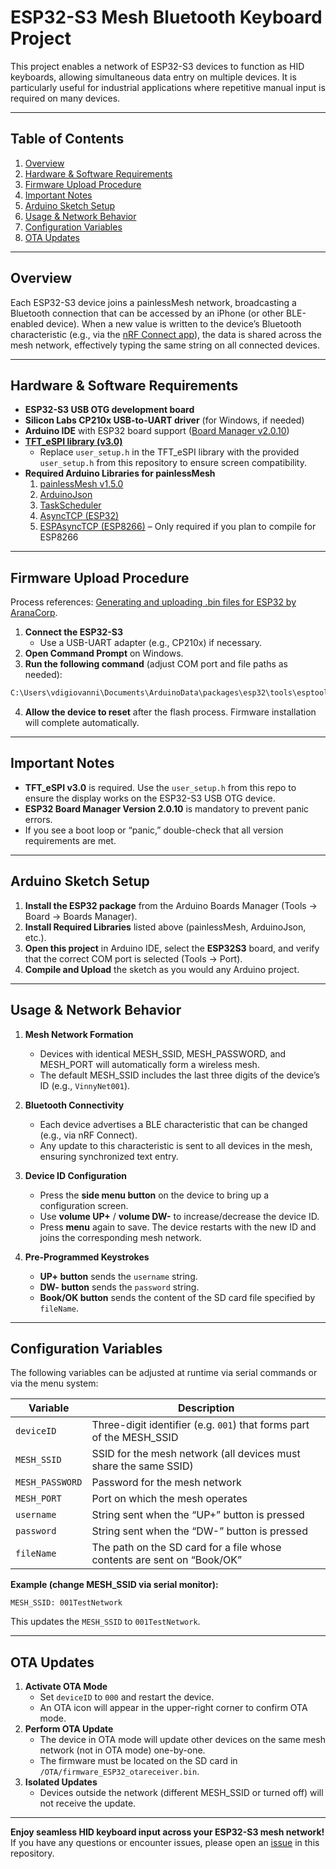 # ESP32-S3 Mesh Bluetooth Keyboard Project

This project enables a network of ESP32-S3 devices to function as HID keyboards, allowing simultaneous data entry on multiple devices. It is particularly useful for industrial applications where repetitive manual input is required on many devices.

---

## Table of Contents
1. [Overview](#overview)  
2. [Hardware & Software Requirements](#hardware--software-requirements)  
3. [Firmware Upload Procedure](#firmware-upload-procedure)  
4. [Important Notes](#important-notes)  
5. [Arduino Sketch Setup](#arduino-sketch-setup)  
6. [Usage & Network Behavior](#usage--network-behavior)  
7. [Configuration Variables](#configuration-variables)  
8. [OTA Updates](#ota-updates)  

---

## Overview
Each ESP32-S3 device joins a painlessMesh network, broadcasting a Bluetooth connection that can be accessed by an iPhone (or other BLE-enabled device). When a new value is written to the device’s Bluetooth characteristic (e.g., via the [nRF Connect app](https://www.nordicsemi.com/Products/Development-tools/nrf-connect-for-mobile)), the data is shared across the mesh network, effectively typing the same string on all connected devices.

---

## Hardware & Software Requirements
- **ESP32-S3 USB OTG development board**  
- **Silicon Labs CP210x USB-to-UART driver** (for Windows, if needed)  
- **Arduino IDE** with ESP32 board support ([Board Manager v2.0.10](https://github.com/espressif/arduino-esp32))  
- **[TFT_eSPI library (v3.0)](https://github.com/Bodmer/TFT_eSPI)**
  - Replace `user_setup.h` in the TFT_eSPI library with the provided `user_setup.h` from this repository to ensure screen compatibility.  
- **Required Arduino Libraries for painlessMesh**  
  1. [painlessMesh v1.5.0](https://github.com/gmag11/painlessMesh)  
  2. [ArduinoJson](https://arduinojson.org/)  
  3. [TaskScheduler](https://github.com/arkhipenko/TaskScheduler)  
  4. [AsyncTCP (ESP32)](https://github.com/me-no-dev/AsyncTCP)  
  5. [ESPAsyncTCP (ESP8266)](https://github.com/me-no-dev/ESPAsyncTCP) – Only required if you plan to compile for ESP8266  

---

## Firmware Upload Procedure
Process references: [Generating and uploading .bin files for ESP32 by AranaCorp](https://www.aranacorp.com/en/generating-and-uploading-bin-files-for-esp32/).

1. **Connect the ESP32-S3**  
   - Use a USB-UART adapter (e.g., CP210x) if necessary.  
2. **Open Command Prompt** on Windows.  
3. **Run the following command** (adjust COM port and file paths as needed):

```bash
C:\Users\vdigiovanni\Documents\ArduinoData\packages\esp32\tools\esptool_py\4.5.1/esptool.exe --chip esp32s3 --port COM9 --baud 921600 --before default_reset --after      hard_reset write_flash -e -z --flash_mode dio --flash_freq 80m --flash_size 8MB 0x0   C:\Users\VDIGIO~1\AppData\Local\Temp\arduino_build_240785/esp32_with_menu_BLUETOOTHV6.ino.bootloader.bin 0x8000 C:\Users\VDIGIO~1\AppData\Local\Temp\arduino_build_240785/esp32_with_menu_BLUETOOTHV6.ino.partitions.bin 0xe000 C:\Users\vdigiovanni\Documents\ArduinoData\packages\esp32\hardware\esp32\2.0.10/tools/partitions/boot_app0.bin 0x10000 C:\Users\VDIGIO~1\AppData\Local\Temp\arduino_build_240785/esp32_with_menu_BLUETOOTHV6.ino.bin
```

4. **Allow the device to reset** after the flash process. Firmware installation will complete automatically.

---

## Important Notes
- **TFT_eSPI v3.0** is required. Use the `user_setup.h` from this repo to ensure the display works on the ESP32-S3 USB OTG device.  
- **ESP32 Board Manager Version 2.0.10** is mandatory to prevent panic errors.  
- If you see a boot loop or “panic,” double-check that all version requirements are met.

---

## Arduino Sketch Setup
1. **Install the ESP32 package** from the Arduino Boards Manager (Tools → Board → Boards Manager).  
2. **Install Required Libraries** listed above (painlessMesh, ArduinoJson, etc.).  
3. **Open this project** in Arduino IDE, select the **ESP32S3** board, and verify that the correct COM port is selected (Tools → Port).  
4. **Compile and Upload** the sketch as you would any Arduino project.

---

## Usage & Network Behavior
1. **Mesh Network Formation**  
   - Devices with identical MESH_SSID, MESH_PASSWORD, and MESH_PORT will automatically form a wireless mesh.  
   - The default MESH_SSID includes the last three digits of the device’s ID (e.g., `VinnyNet001`).  

2. **Bluetooth Connectivity**  
   - Each device advertises a BLE characteristic that can be changed (e.g., via nRF Connect).  
   - Any update to this characteristic is sent to all devices in the mesh, ensuring synchronized text entry.  

3. **Device ID Configuration**  
   - Press the **side menu button** on the device to bring up a configuration screen.  
   - Use **volume UP+** / **volume DW-** to increase/decrease the device ID.  
   - Press **menu** again to save. The device restarts with the new ID and joins the corresponding mesh network.

4. **Pre-Programmed Keystrokes**  
   - **UP+ button** sends the `username` string.  
   - **DW- button** sends the `password` string.  
   - **Book/OK button** sends the content of the SD card file specified by `fileName`.

---

## Configuration Variables
The following variables can be adjusted at runtime via serial commands or via the menu system:

| Variable       | Description                                                               |
|----------------|---------------------------------------------------------------------------|
| `deviceID`     | Three-digit identifier (e.g. `001`) that forms part of the MESH_SSID       |
| `MESH_SSID`    | SSID for the mesh network (all devices must share the same SSID)           |
| `MESH_PASSWORD`| Password for the mesh network                                             |
| `MESH_PORT`    | Port on which the mesh operates                                           |
| `username`     | String sent when the “UP+” button is pressed                               |
| `password`     | String sent when the “DW-” button is pressed                              |
| `fileName`     | The path on the SD card for a file whose contents are sent on “Book/OK”   |

**Example (change MESH_SSID via serial monitor):**
```
MESH_SSID: 001TestNetwork
```
This updates the `MESH_SSID` to `001TestNetwork`.

---

## OTA Updates
1. **Activate OTA Mode**  
   - Set `deviceID` to `000` and restart the device.  
   - An OTA icon will appear in the upper-right corner to confirm OTA mode.  
2. **Perform OTA Update**  
   - The device in OTA mode will update other devices on the same mesh network (not in OTA mode) one-by-one.  
   - The firmware must be located on the SD card in `/OTA/firmware_ESP32_otareceiver.bin`.  
3. **Isolated Updates**  
   - Devices outside the network (different MESH_SSID or turned off) will not receive the update.

---

**Enjoy seamless HID keyboard input across your ESP32-S3 mesh network!** If you have any questions or encounter issues, please open an [issue](../../issues) in this repository.
